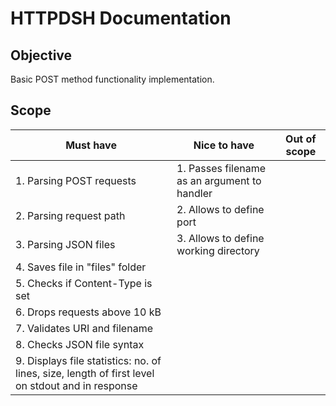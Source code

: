 # HTTPDSH Documentation

## Objective

Basic POST method functionality implementation.

## Scope

| Must have | Nice to have | Out of scope|
|-----------|--------------|-------------|
| 1. Parsing POST requests| 1. Passes filename as an argument to handler | |
| 2. Parsing request path | 2. Allows to define port | |
| 3. Parsing JSON files | 3. Allows to define working directory | |
| 4. Saves file in "files" folder| | |
| 5. Checks if Content-Type is set| | |
| 6. Drops requests above 10 kB | | |
| 7. Validates URI and filename | | |
| 8. Checks JSON file syntax | | |
| 9. Displays file statistics: no. of lines, size, length of first level on stdout and in response| | |
